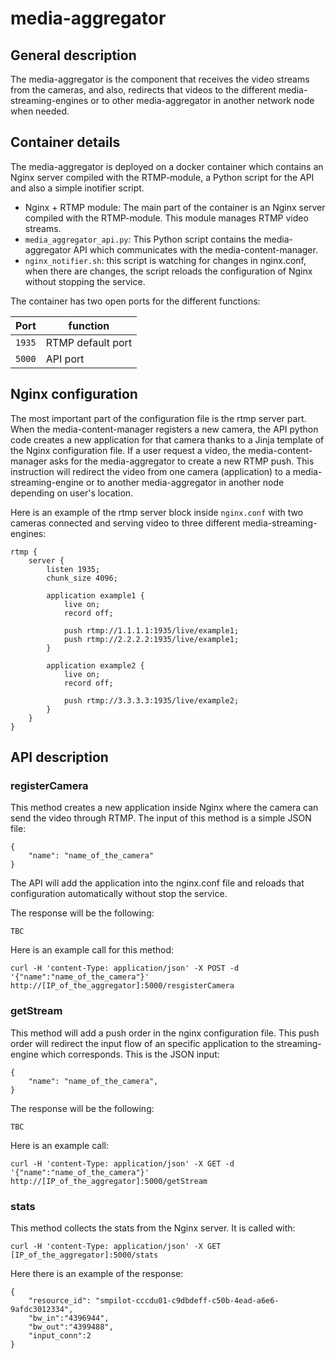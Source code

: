 # media-aggregator
## General description
The media-aggregator is the component that receives the video streams 
from the cameras, and also, redirects that videos to the different 
media-streaming-engines or to other media-aggregator in another network 
node when needed.

## Container details 
The media-aggregator is deployed on a docker container which contains an
Nginx server compiled with the RTMP-module, a Python script for the API 
and also a simple inotifier script. 
* Nginx + RTMP module: The main part of the container is an Nginx server
compiled with the RTMP-module. This module manages RTMP video streams. 
* ```media_aggregator_api.py```: This Python script contains the media-aggregator
API which communicates with the media-content-manager.
* ```nginx_notifier.sh```: this script is watching for changes in nginx.conf, when 
there are changes, the script reloads the configuration of Nginx 
without stopping the service.

The container has two open ports for the different functions: 

| Port | function |
| --- | --- |
| `1935` | RTMP default port |
| `5000` | API port |


## Nginx configuration
The most important part of the configuration file is the rtmp server part. 
When the media-content-manager registers a new camera, the API python code
creates a new application for that camera thanks to a Jinja template of
the Nginx configuration file. If a user request a video, the media-content-manager
asks for the media-aggregator to create a new RTMP push. This instruction 
will redirect the video from one camera (application) to a media-streaming-engine
or to another media-aggregator in another node depending on user's location. 

Here is an example of the rtmp server block inside ```nginx.conf``` with two cameras connected 
and serving video to three different media-streaming-engines:
```
rtmp {
    server {
        listen 1935;
        chunk_size 4096;

        application example1 {
            live on;
            record off;
            
            push rtmp://1.1.1.1:1935/live/example1;
            push rtmp://2.2.2.2:1935/live/example1;
        }
        
        application example2 {
            live on;
            record off;
            
            push rtmp://3.3.3.3:1935/live/example2;
        }
    }
}
```

## API description
### registerCamera
This method creates a new application inside Nginx where the camera can send the video through RTMP. The input of this method is a simple JSON file:

    {
		"name": "name_of_the_camera"
	}

The API will add the application into the nginx.conf file and reloads that configuration automatically without stop the service. 

The response will be the following:

    TBC

Here is an example call for this method:

    curl -H 'content-Type: application/json' -X POST -d '{"name":"name_of_the_camera"}' http://[IP_of_the_aggregator]:5000/resgisterCamera

### getStream
This method will add a push order in the nginx configuration file. This push order will redirect the input flow of an specific application to the streaming-engine which corresponds. This is the JSON input:

    {
		"name": "name_of_the_camera",
	}
    
The response will be the following:

    TBC

Here is an example call:

    curl -H 'content-Type: application/json' -X GET -d '{"name":"name_of_the_camera"}' http://[IP_of_the_aggregator]:5000/getStream

### stats
This method collects the stats from the Nginx server. It is called with:
        
    curl -H 'content-Type: application/json' -X GET [IP_of_the_aggregator]:5000/stats    

Here there is an example of the response:

    {
        "resource_id": "smpilot-cccdu01-c9dbdeff-c50b-4ead-a6e6-9afdc3012334",
        "bw_in":"4396944",
        "bw_out":"4399488",
        "input_conn":2
    }

    

    
